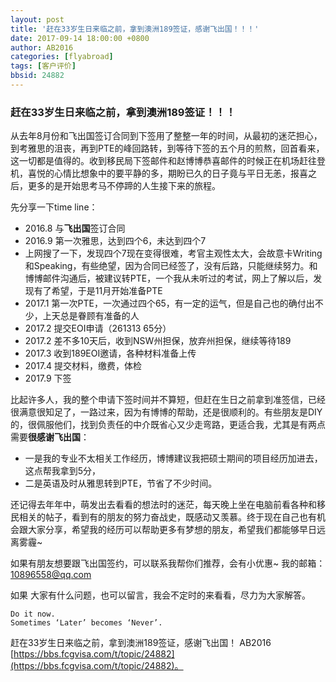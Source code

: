 ```yaml
---
layout: post
title: '赶在33岁生日来临之前，拿到澳洲189签证，感谢飞出国！！！'
date: 2017-09-14 18:00:00 +0800
author: AB2016 
categories: [flyabroad]
tags: [客户评价]
bbsid: 24882
---
```


### 赶在33岁生日来临之前，拿到澳洲189签证！！！

从去年8月份和飞出国签订合同到下签用了整整一年的时间，从最初的迷茫担心，到考雅思的沮丧，再到PTE的峰回路转，到等待下签的五个月的煎熬，回首看来，这一切都是值得的。收到移民局下签邮件和赵博博恭喜邮件的时候正在机场赶往登机，喜悦的心情比想象中的要平静的多，期盼已久的日子竟与平日无恙，报喜之后，更多的是开始思考马不停蹄的人生接下来的旅程。

先分享一下time line：

* 2016.8 与**飞出国**签订合同
* 2016.9 第一次雅思，达到四个6，未达到四个7
* 上网搜了一下，发现四个7现在变得很难，考官主观性太大，会故意卡Writing和Speaking，有些绝望，因为合同已经签了，没有后路，只能继续努力。和博博邮件沟通后，被建议转PTE，一个我从未听过的考试，网上了解以后，发现有了希望，于是11月开始准备PTE
* 2017.1 第一次PTE，一次通过四个65，有一定的运气，但是自己也的确付出不少，上天总是眷顾有准备的人
* 2017.2 提交EOI申请（261313 65分）
* 2017.2 差不多10天后，收到NSW州担保，放弃州担保，继续等待189
* 2017.3 收到189EOI邀请，各种材料准备上传
* 2017.4 提交材料，缴费，体检
* 2017.9 下签

比起许多人，我的整个申请下签时间并不算短，但赶在生日之前拿到准签信，已经很满意很知足了，一路过来，因为有博博的帮助，还是很顺利的。有些朋友是DIY的，很佩服他们，找到负责任的中介既省心又少走弯路，更适合我，尤其是有两点需要**很感谢飞出国**：

* 一是我的专业不太相关工作经历，博博建议我把硕士期间的项目经历加进去，这点帮我拿到5分，
* 二是英语及时从雅思转到PTE，节省了不少时间。

还记得去年年中，萌发出去看看的想法时的迷茫，每天晚上坐在电脑前看各种和移民相关的帖子，看到有的朋友的努力奋战史，既感动又羡慕。终于现在自己也有机会跟大家分享，希望我的经历可以帮助更多有梦想的朋友，希望我们都能够早日远离雾霾~

如果有朋友想要跟飞出国签约，可以联系我帮你们推荐，会有小优惠~
我的邮箱：10896558@qq.com

如果 大家有什么问题，也可以留言，我会不定时的来看看，尽力为大家解答。

```
Do it now.
Sometimes ‘Later’ becomes ‘Never’.
```

赶在33岁生日来临之前，拿到澳洲189签证，感谢飞出国！ AB2016 [https://bbs.fcgvisa.com/t/topic/24882](https://bbs.fcgvisa.com/t/topic/24882)。